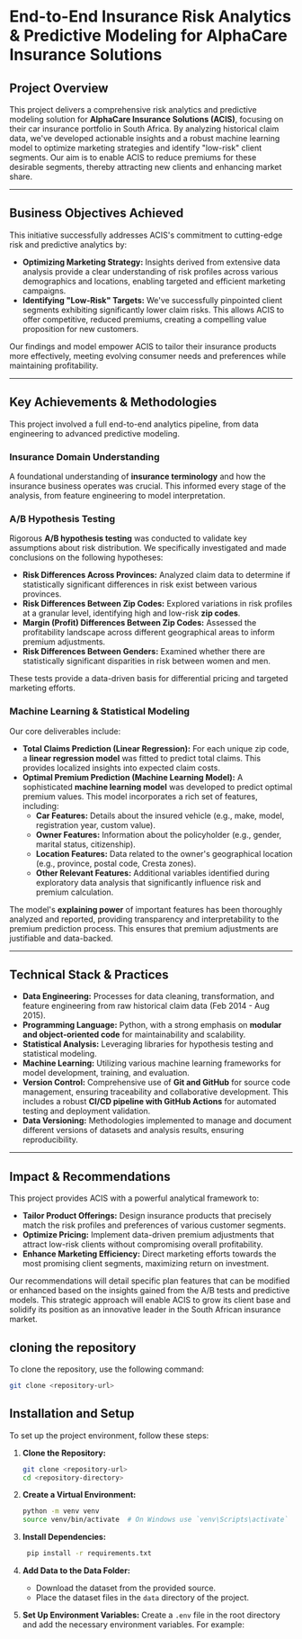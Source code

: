 # End-to-End Insurance Risk Analytics & Predictive Modeling for AlphaCare Insurance Solutions

## Project Overview

This project delivers a comprehensive risk analytics and predictive modeling solution for **AlphaCare Insurance Solutions (ACIS)**, focusing on their car insurance portfolio in South Africa. By analyzing historical claim data, we've developed actionable insights and a robust machine learning model to optimize marketing strategies and identify "low-risk" client segments. Our aim is to enable ACIS to reduce premiums for these desirable segments, thereby attracting new clients and enhancing market share.

---

## Business Objectives Achieved

This initiative successfully addresses ACIS's commitment to cutting-edge risk and predictive analytics by:

- **Optimizing Marketing Strategy:** Insights derived from extensive data analysis provide a clear understanding of risk profiles across various demographics and locations, enabling targeted and efficient marketing campaigns.
- **Identifying "Low-Risk" Targets:** We've successfully pinpointed client segments exhibiting significantly lower claim risks. This allows ACIS to offer competitive, reduced premiums, creating a compelling value proposition for new customers.

Our findings and model empower ACIS to tailor their insurance products more effectively, meeting evolving consumer needs and preferences while maintaining profitability.

---

## Key Achievements & Methodologies

This project involved a full end-to-end analytics pipeline, from data engineering to advanced predictive modeling.

### Insurance Domain Understanding

A foundational understanding of **insurance terminology** and how the insurance business operates was crucial. This informed every stage of the analysis, from feature engineering to model interpretation.

### A/B Hypothesis Testing

Rigorous **A/B hypothesis testing** was conducted to validate key assumptions about risk distribution. We specifically investigated and made conclusions on the following hypotheses:

- **Risk Differences Across Provinces:** Analyzed claim data to determine if statistically significant differences in risk exist between various provinces.
- **Risk Differences Between Zip Codes:** Explored variations in risk profiles at a granular level, identifying high and low-risk **zip codes**.
- **Margin (Profit) Differences Between Zip Codes:** Assessed the profitability landscape across different geographical areas to inform premium adjustments.
- **Risk Differences Between Genders:** Examined whether there are statistically significant disparities in risk between women and men.

These tests provide a data-driven basis for differential pricing and targeted marketing efforts.

### Machine Learning & Statistical Modeling

Our core deliverables include:

- **Total Claims Prediction (Linear Regression):** For each unique zip code, a **linear regression model** was fitted to predict total claims. This provides localized insights into expected claim costs.
- **Optimal Premium Prediction (Machine Learning Model):** A sophisticated **machine learning model** was developed to predict optimal premium values. This model incorporates a rich set of features, including:
  - **Car Features:** Details about the insured vehicle (e.g., make, model, registration year, custom value).
  - **Owner Features:** Information about the policyholder (e.g., gender, marital status, citizenship).
  - **Location Features:** Data related to the owner's geographical location (e.g., province, postal code, Cresta zones).
  - **Other Relevant Features:** Additional variables identified during exploratory data analysis that significantly influence risk and premium calculation.

The model's **explaining power** of important features has been thoroughly analyzed and reported, providing transparency and interpretability to the premium prediction process. This ensures that premium adjustments are justifiable and data-backed.

---

## Technical Stack & Practices

- **Data Engineering:** Processes for data cleaning, transformation, and feature engineering from raw historical claim data (Feb 2014 - Aug 2015).
- **Programming Language:** Python, with a strong emphasis on **modular and object-oriented code** for maintainability and scalability.
- **Statistical Analysis:** Leveraging libraries for hypothesis testing and statistical modeling.
- **Machine Learning:** Utilizing various machine learning frameworks for model development, training, and evaluation.
- **Version Control:** Comprehensive use of **Git and GitHub** for source code management, ensuring traceability and collaborative development. This includes a robust **CI/CD pipeline with GitHub Actions** for automated testing and deployment validation.
- **Data Versioning:** Methodologies implemented to manage and document different versions of datasets and analysis results, ensuring reproducibility.

---

## Impact & Recommendations

This project provides ACIS with a powerful analytical framework to:

- **Tailor Product Offerings:** Design insurance products that precisely match the risk profiles and preferences of various customer segments.
- **Optimize Pricing:** Implement data-driven premium adjustments that attract low-risk clients without compromising overall profitability.
- **Enhance Marketing Efficiency:** Direct marketing efforts towards the most promising client segments, maximizing return on investment.

Our recommendations will detail specific plan features that can be modified or enhanced based on the insights gained from the A/B tests and predictive models. This strategic approach will enable ACIS to grow its client base and solidify its position as an innovative leader in the South African insurance market.

## cloning the repository

To clone the repository, use the following command:

```bash
git clone <repository-url>
```

## Installation and Setup

To set up the project environment, follow these steps:

1. **Clone the Repository:**
   ```bash
   git clone <repository-url>
   cd <repository-directory>
   ```
2. **Create a Virtual Environment:**
   ```bash
   python -m venv venv
   source venv/bin/activate  # On Windows use `venv\Scripts\activate`
   ```
3. **Install Dependencies:**

   ```bash
    pip install -r requirements.txt
   ```

4. **Add Data to the Data Folder:**

   - Download the dataset from the provided source.
   - Place the dataset files in the `data` directory of the project.

5. **Set Up Environment Variables:**
   Create a `.env` file in the root directory and add the necessary environment variables. For example:
